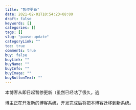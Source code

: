 ```yaml
---
title: "暂停更新"
date: 2021-02-01T10:54:23+08:00
draft: false
keywords: []
categories: []
tags: []
slug: "pause-update"
categoryLink: ""
toc: true
comments: true
buy: false
buyLink: ""
buyName: ""
buyInfo: ""
buyImage: ""
buyButtonText: ""
---
```


本博客从即日起暂停更新（虽然已经咕了很久，逃

博主正在开发新的博客系统，开发完成后将把本博客迁移到新系统。


